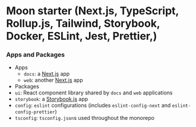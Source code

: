 # Moon starter (Next.js, TypeScript, Rollup.js, Tailwind, Storybook, Docker, ESLint, Jest, Prettier,)

### Apps and Packages

- Apps
  - `docs`: a [Next.js](https://nextjs.org) app
  - `web`: another [Next.js](https://nextjs.org) app
- Packages
 - `ui`: React component library shared by `docs` and `web` applications
  - `storybook`: a [Storybook.js](https://storybook.js.org/) app
 - `config`: `eslint` configurations (includes `eslint-config-next` and `eslint-config-prettier`)
 - `tsconfig`: `tsconfig.json`s used throughout the monorepo
